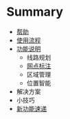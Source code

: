 # Summary

* [帮助](README.md)
* [使用流程](注册地图无忧)
* [功能说明](chapter1.md)
   * 线路规划
   * [网点标注](点面关系判断与点面绑定)
   * 区域管理
   * 位置智能
* 解决方案
* 小技巧
* [新功能速递](数据模块改版，更便捷，更智能)

